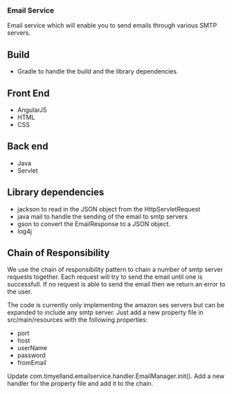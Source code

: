 ### Email Service

Email service which will enable you to send emails through various SMTP servers.

## Build

  * Gradle to handle the build and the library dependencies.

## Front End

  * AngularJS
  * HTML
  * CSS
  
## Back end

 * Java 
 * Servlet 
 
## Library dependencies

  * jackson to read in the JSON object from the HttpServletRequest
  * java mail to handle the sending of the email to smtp servers
  * gson to convert the EmailResponse to a JSON object.
  * log4j
 
## Chain of Responsibility

We use the chain of responsibility pattern to chain a number of smtp server requests together. Each request will try to send the email until one is successfull. If no request is able to send the email then we return an error to the user.

The code is currently only implementing the amazon ses servers but can be expanded to include any smtp server. Just add a new property file in src/main/resources with the following properties:

  * port
  * host
  * userName
  * password
  * fromEmail

Update com.timyelland.emailservice.handler.EmailManager.init(). Add a new handler for the property file and add it to the chain.
